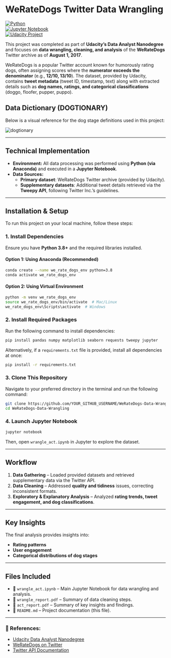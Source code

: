 # WeRateDogs Twitter Data Wrangling

[![Python](https://img.shields.io/badge/Python-3.8%2B-blue.svg)](https://www.python.org/)  
[![Jupyter Notebook](https://img.shields.io/badge/Jupyter-Notebook-orange.svg)](https://jupyter.org/)  
[![Udacity Project](https://img.shields.io/badge/Udacity-Data%20Analyst%20Nanodegree-02b3e4.svg)](https://www.udacity.com/course/data-analyst-nanodegree--nd002)

This project was completed as part of **Udacity’s Data Analyst Nanodegree** and focuses on **data wrangling, cleaning, and analysis** of the **WeRateDogs** Twitter archive as of **August 1, 2017**.

WeRateDogs is a popular Twitter account known for humorously rating dogs, often assigning scores where the **numerator exceeds the denominator** (e.g., **12/10, 13/10**). The dataset, provided by Udacity, contains **tweet metadata** (tweet ID, timestamp, text) along with extracted details such as **dog names, ratings, and categorical classifications** (doggo, floofer, pupper, puppo).

## Data Dictionary (DOGTIONARY)

Below is a visual reference for the dog stage definitions used in this project:

![dogtionary](https://github.com/user-attachments/assets/215ae856-af67-46b9-b7c7-2408ae95e98f)

---

## Technical Implementation
- **Environment:** All data processing was performed using **Python (via Anaconda)** and executed in a **Jupyter Notebook**.
- **Data Sources:**
  - **Primary dataset**: WeRateDogs Twitter archive (provided by Udacity).
  - **Supplementary datasets**: Additional tweet details retrieved via the **Tweepy API**, following Twitter Inc.’s guidelines.

---

## Installation & Setup
To run this project on your local machine, follow these steps:

### **1. Install Dependencies**
Ensure you have **Python 3.8+** and the required libraries installed.

#### **Option 1: Using Anaconda (Recommended)**
```bash
conda create --name we_rate_dogs_env python=3.8
conda activate we_rate_dogs_env
```

#### **Option 2: Using Virtual Environment**
```bash
python -m venv we_rate_dogs_env
source we_rate_dogs_env/bin/activate  # Mac/Linux
we_rate_dogs_env\Scripts\activate  # Windows
```

### **2. Install Required Packages**
Run the following command to install dependencies:

```bash
pip install pandas numpy matplotlib seaborn requests tweepy jupyter
```

Alternatively, if a `requirements.txt` file is provided, install all dependencies at once:

```bash
pip install -r requirements.txt
```

### **3. Clone This Repository**
Navigate to your preferred directory in the terminal and run the following command:

```bash
git clone https://github.com/YOUR_GITHUB_USERNAME/WeRateDogs-Data-Wrangling.git
cd WeRateDogs-Data-Wrangling
```

### **4. Launch Jupyter Notebook**
```bash
jupyter notebook
```
Then, open `wrangle_act.ipynb` in Jupyter to explore the dataset.

---

## Workflow
1. **Data Gathering** – Loaded provided datasets and retrieved supplementary data via the Twitter API.
2. **Data Cleaning** – Addressed **quality and tidiness** issues, correcting inconsistent formats.
3. **Exploratory & Explanatory Analysis** – Analyzed **rating trends, tweet engagement, and dog classifications**.

---

## Key Insights
The final analysis provides insights into:
- **Rating patterns**
- **User engagement**
- **Categorical distributions of dog stages**  

---

## Files Included
- 📜 `wrangle_act.ipynb` – Main Jupyter Notebook for data wrangling and analysis.
- 📄 `wrangle_report.pdf` – Summary of data cleaning steps.
- 📑 `act_report.pdf` – Summary of key insights and findings.
- 📝 `README.md` – Project documentation (this file).


---

### 🔗 References:
- [Udacity Data Analyst Nanodegree](https://www.udacity.com/course/data-analyst-nanodegree--nd002)
- [WeRateDogs on Twitter](https://twitter.com/dog_rates)
- [Twitter API Documentation](https://developer.twitter.com/en/docs/twitter-api)
